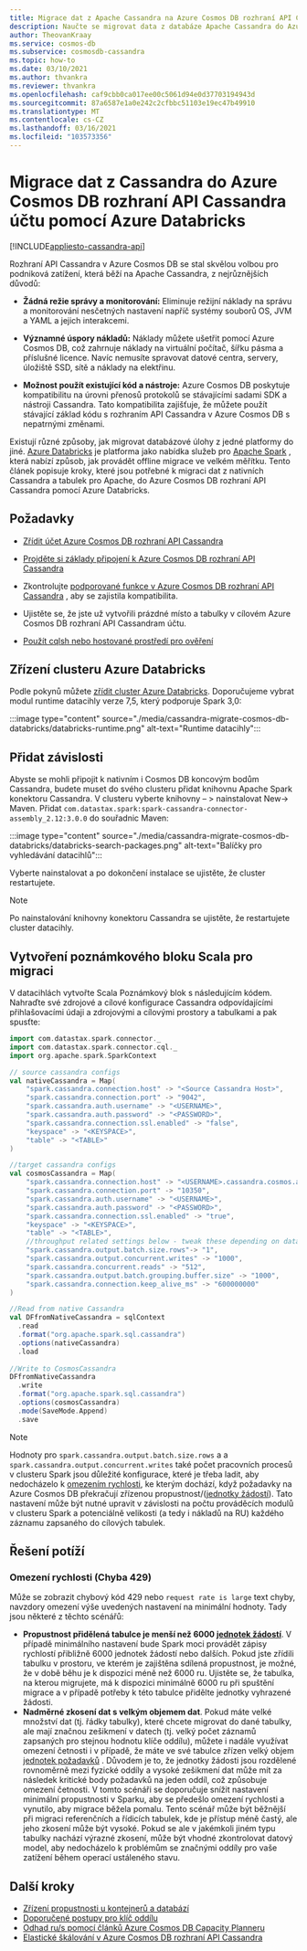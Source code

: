 ```yaml
---
title: Migrace dat z Apache Cassandra na Azure Cosmos DB rozhraní API Cassandra pomocí datacihlů (Spark)
description: Naučte se migrovat data z databáze Apache Cassandra do Azure Cosmos DB rozhraní API Cassandra pomocí Azure Databricks a Sparku.
author: TheovanKraay
ms.service: cosmos-db
ms.subservice: cosmosdb-cassandra
ms.topic: how-to
ms.date: 03/10/2021
ms.author: thvankra
ms.reviewer: thvankra
ms.openlocfilehash: caf9cbb0ca017ee00c5061d94e0d37703194943d
ms.sourcegitcommit: 87a6587e1a0e242c2cfbbc51103e19ec47b49910
ms.translationtype: MT
ms.contentlocale: cs-CZ
ms.lasthandoff: 03/16/2021
ms.locfileid: "103573356"
---
```

# <a name="migrate-data-from-cassandra-to-azure-cosmos-db-cassandra-api-account-using-azure-databricks"></a>Migrace dat z Cassandra do Azure Cosmos DB rozhraní API Cassandra účtu pomocí Azure Databricks
[!INCLUDE[appliesto-cassandra-api](includes/appliesto-cassandra-api.md)]

Rozhraní API Cassandra v Azure Cosmos DB se stal skvělou volbou pro podniková zatížení, která běží na Apache Cassandra, z nejrůznějších důvodů: 

* **Žádná režie správy a monitorování:** Eliminuje režijní náklady na správu a monitorování nesčetných nastavení napříč systémy souborů OS, JVM a YAML a jejich interakcemi.

* **Významné úspory nákladů:** Náklady můžete ušetřit pomocí Azure Cosmos DB, což zahrnuje náklady na virtuální počítač, šířku pásma a příslušné licence. Navíc nemusíte spravovat datové centra, servery, úložiště SSD, sítě a náklady na elektřinu. 

* **Možnost použít existující kód a nástroje:** Azure Cosmos DB poskytuje kompatibilitu na úrovni přenosů protokolů se stávajícími sadami SDK a nástroji Cassandra. Tato kompatibilita zajišťuje, že můžete použít stávající základ kódu s rozhraním API Cassandra v Azure Cosmos DB s nepatrnými změnami.

Existují různé způsoby, jak migrovat databázové úlohy z jedné platformy do jiné. [Azure Databricks](https://azure.microsoft.com/services/databricks/) je platforma jako nabídka služeb pro [Apache Spark](https://spark.apache.org/) , která nabízí způsob, jak provádět offline migrace ve velkém měřítku. Tento článek popisuje kroky, které jsou potřebné k migraci dat z nativních Cassandra a tabulek pro Apache, do Azure Cosmos DB rozhraní API Cassandra pomocí Azure Databricks.

## <a name="prerequisites"></a>Požadavky

* [Zřídit účet Azure Cosmos DB rozhraní API Cassandra](create-cassandra-dotnet.md#create-a-database-account)

* [Projděte si základy připojení k Azure Cosmos DB rozhraní API Cassandra](cassandra-spark-generic.md)

* Zkontrolujte [podporované funkce v Azure Cosmos DB rozhraní API Cassandra](cassandra-support.md) , aby se zajistila kompatibilita.

* Ujistěte se, že jste už vytvořili prázdné místo a tabulky v cílovém Azure Cosmos DB rozhraní API Cassandram účtu.

* [Použít cqlsh nebo hostované prostředí pro ověření](cassandra-support.md#hosted-cql-shell-preview)

## <a name="provision-an-azure-databricks-cluster"></a>Zřízení clusteru Azure Databricks

Podle pokynů můžete [zřídit cluster Azure Databricks](/azure/databricks/scenarios/quickstart-create-databricks-workspace-portal). Doporučujeme vybrat modul runtime datacihly verze 7,5, který podporuje Spark 3,0:

:::image type="content" source="./media/cassandra-migrate-cosmos-db-databricks/databricks-runtime.png" alt-text="Runtime datacihly":::


## <a name="add-dependencies"></a>Přidat závislosti

Abyste se mohli připojit k nativním i Cosmos DB koncovým bodům Cassandra, budete muset do svého clusteru přidat knihovnu Apache Spark konektoru Cassandra. V clusteru vyberte knihovny – > nainstalovat New-> Maven. Přidat `com.datastax.spark:spark-cassandra-connector-assembly_2.12:3.0.0` do souřadnic Maven:

:::image type="content" source="./media/cassandra-migrate-cosmos-db-databricks/databricks-search-packages.png" alt-text="Balíčky pro vyhledávání datacihlů":::

Vyberte nainstalovat a po dokončení instalace se ujistěte, že cluster restartujete. 

> [!NOTE]
> Po nainstalování knihovny konektoru Cassandra se ujistěte, že restartujete cluster datacihly.

## <a name="create-scala-notebook-for-migration"></a>Vytvoření poznámkového bloku Scala pro migraci

V datacihlách vytvořte Scala Poznámkový blok s následujícím kódem. Nahraďte své zdrojové a cílové konfigurace Cassandra odpovídajícími přihlašovacími údaji a zdrojovými a cílovými prostory a tabulkami a pak spusťte:

```scala
import com.datastax.spark.connector._
import com.datastax.spark.connector.cql._
import org.apache.spark.SparkContext

// source cassandra configs
val nativeCassandra = Map( 
    "spark.cassandra.connection.host" -> "<Source Cassandra Host>",
    "spark.cassandra.connection.port" -> "9042",
    "spark.cassandra.auth.username" -> "<USERNAME>",
    "spark.cassandra.auth.password" -> "<PASSWORD>",
    "spark.cassandra.connection.ssl.enabled" -> "false",
    "keyspace" -> "<KEYSPACE>",
    "table" -> "<TABLE>"
)

//target cassandra configs
val cosmosCassandra = Map( 
    "spark.cassandra.connection.host" -> "<USERNAME>.cassandra.cosmos.azure.com",
    "spark.cassandra.connection.port" -> "10350",
    "spark.cassandra.auth.username" -> "<USERNAME>",
    "spark.cassandra.auth.password" -> "<PASSWORD>",
    "spark.cassandra.connection.ssl.enabled" -> "true",
    "keyspace" -> "<KEYSPACE>",
    "table" -> "<TABLE>",
    //throughput related settings below - tweak these depending on data volumes. 
    "spark.cassandra.output.batch.size.rows"-> "1",
    "spark.cassandra.output.concurrent.writes" -> "1000",
    "spark.cassandra.concurrent.reads" -> "512",
    "spark.cassandra.output.batch.grouping.buffer.size" -> "1000",
    "spark.cassandra.connection.keep_alive_ms" -> "600000000"
)

//Read from native Cassandra
val DFfromNativeCassandra = sqlContext
  .read
  .format("org.apache.spark.sql.cassandra")
  .options(nativeCassandra)
  .load
  
//Write to CosmosCassandra
DFfromNativeCassandra
  .write
  .format("org.apache.spark.sql.cassandra")
  .options(cosmosCassandra)
  .mode(SaveMode.Append)
  .save
```

> [!NOTE]
> Hodnoty pro `spark.cassandra.output.batch.size.rows` a a `spark.cassandra.output.concurrent.writes` také počet pracovních procesů v clusteru Spark jsou důležité konfigurace, které je třeba ladit, aby nedocházelo k [omezením rychlosti](/samples/azure-samples/azure-cosmos-cassandra-java-retry-sample/azure-cosmos-db-cassandra-java-retry-sample/), ke kterým dochází, když požadavky na Azure Cosmos DB překračují zřízenou propustnost/([jednotky žádostí](./request-units.md)). Tato nastavení může být nutné upravit v závislosti na počtu prováděcích modulů v clusteru Spark a potenciálně velikosti (a tedy i nákladů na RU) každého záznamu zapsaného do cílových tabulek.

## <a name="troubleshooting"></a>Řešení potíží

### <a name="rate-limiting-429-error"></a>Omezení rychlosti (Chyba 429)
Může se zobrazit chybový kód 429 nebo `request rate is large` text chyby, navzdory omezení výše uvedených nastavení na minimální hodnoty. Tady jsou některé z těchto scénářů:

- **Propustnost přidělená tabulce je menší než 6000 [jednotek žádostí](./request-units.md)**. V případě minimálního nastavení bude Spark moci provádět zápisy rychlostí přibližně 6000 jednotek žádostí nebo dalších. Pokud jste zřídili tabulku v prostoru, ve kterém je zajištěna sdílená propustnost, je možné, že v době běhu je k dispozici méně než 6000 ru. Ujistěte se, že tabulka, na kterou migrujete, má k dispozici minimálně 6000 ru při spuštění migrace a v případě potřeby k této tabulce přidělte jednotky vyhrazené žádosti. 
- **Nadměrné zkosení dat s velkým objemem dat**. Pokud máte velké množství dat (tj. řádky tabulky), které chcete migrovat do dané tabulky, ale mají značnou zešikmení v datech (tj. velký počet záznamů zapsaných pro stejnou hodnotu klíče oddílu), můžete i nadále využívat omezení četnosti i v případě, že máte ve své tabulce zřízen velký objem [jednotek požadavků](./request-units.md) . Důvodem je to, že jednotky žádosti jsou rozdělené rovnoměrně mezi fyzické oddíly a vysoké zešikmení dat může mít za následek kritické body požadavků na jeden oddíl, což způsobuje omezení četnosti. V tomto scénáři se doporučuje snížit nastavení minimální propustnosti v Sparku, aby se předešlo omezení rychlosti a vynutilo, aby migrace běžela pomalu. Tento scénář může být běžnější při migraci referenčních a řídicích tabulek, kde je přístup méně častý, ale jeho zkosení může být vysoké. Pokud se ale v jakémkoli jiném typu tabulky nachází výrazné zkosení, může být vhodné zkontrolovat datový model, aby nedocházelo k problémům se značnými oddíly pro vaše zatížení během operací ustáleného stavu. 



## <a name="next-steps"></a>Další kroky

* [Zřízení propustnosti u kontejnerů a databází](set-throughput.md) 
* [Doporučené postupy pro klíč oddílu](partitioning-overview.md#choose-partitionkey)
* [Odhad ru/s pomocí článků Azure Cosmos DB Capacity Planneru](estimate-ru-with-capacity-planner.md)
* [Elastické škálování v Azure Cosmos DB rozhraní API Cassandra](manage-scale-cassandra.md)
